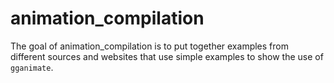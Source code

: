 
<!-- README.md is generated from README.Rmd. Please edit that file -->

# animation\_compilation

The goal of animation\_compilation is to put together examples from
different sources and websites that use simple examples to show the use
of `gganimate`.
